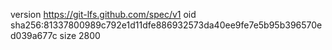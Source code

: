version https://git-lfs.github.com/spec/v1
oid sha256:81337800989c792e1d11dfe886932573da40ee9fe7e5b95b396570ed039a677c
size 2800
